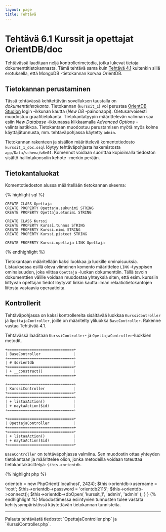 ```yaml
---
layout: page
title: Tehtävä
---
```


# Tehtävä 6.1 Kurssit ja opettajat OrientDB/doc

Tehtävässä laaditaan neljä kontrollerimetodia, jotka lukevat tietoja dokumenttitietokannasta. Tämä tehtävä sama kuin  [Tehtävä 4.1](https://moodle2.tut.fi/mod/resource/view.php?id=264674) kuitenkin sillä erotuksella, että MongoDB -tietokannan korvaa OrientDB.


## Tietokannan perustaminen

Tässä tehtävässä kehitettävän sovelluksen taustalla on *dokumenttitietokanta*. Tietokannan (`kurssit_1`) voi perustaa 
[OrientDB Studion](http://localhost:2480) login -ikkunan kautta (*New DB* -painonappi). Oletusarvoisesti muodostuu graafitietokanta. Tietokantatyypin määrittelevän valinnan saa esiin *New Database* -ikkunassa klikkaamalla *Advanced Options* -valintalaatikkoa. Tietokantaan muodostuu perustamisen myötä myös kolme käyttäjätunnusta, mm. tehtäväpohjassa käytetty `admin`.

Tietokannan rakenteen ja sisällön määrittelevä komentotiedosto `kurssit_1_doc.osql` löytyy tehtäväpohjasta hakemistosta `app/Data/schema/w6e01`. Komennot voidaan suorittaa kopioimalla tiedoston sisältö hallintakonsolin kehote -merkin perään.


## Tietokantaluokat

Komentotiedoston alussa määritellään tietokannan skeema:

{% highlight sql %}

    CREATE CLASS Opettaja
    CREATE PROPERTY Opettaja.sukunimi STRING
    CREATE PROPERTY Opettaja.etunimi STRING

    CREATE CLASS Kurssi
    CREATE PROPERTY Kurssi.tunnus STRING
    CREATE PROPERTY Kurssi.nimi STRING
    CREATE PROPERTY Kurssi.pisteet STRING

    CREATE PROPERTY Kurssi.opettaja LINK Opettaja

{% endhighlight %}

Tietokantaan määritellään kaksi luokkaa ja luokille ominaisuuksia. Listauksessa esillä oleva viimeinen komento määrittelee `LINK` -tyyppisen ominaisuuden, joka viittaa `Opettaja` -luokan dokumenttiin. Tällä tavoin dokumenttien välille voidaan muodostaa yhteyksiä siten, että esim. kurssiin liittyvän opettajan tiedot löytyvät linkin kautta ilman  relaatiotietokantojen liitosta vastaavia operaatioita.

## Kontrollerit

Tehtäväpohjassa on kaksi kontrollereita sisältävää luokkaa `KurssiController` ja `OpettajaController`, joille on määritelty yliluokka `BaseController`. Rakenne vastaa Tehtävää 4.1.

Tehtävässä laaditaan `KurssiController`- ja `OpettajaController`-luokkien metodit.


~~~~
+==============================+
| BaseController               |
+==============================+
| # $orientdb                  |
+==============================+
| + __construct()              |
+==============================+
              
+==============================+
| KurssiController             |
+==============================+
+==============================+
| + listaaAction()             |
| + naytaAction($id)           |
+==============================+

+==============================+
| OpettajaController           |
+==============================+
+==============================+
| + listaaAction()             |
| + naytaAction($id)           |
+==============================+

~~~~

`BaseController` on tehtäväpohjassa valmiina. Sen muodostin ottaa yhteyden tietokantaan ja määrittelee olion, jonka metodeilla voidaan toteuttaa tietokantakäsittelyä: `$this->orientdb`.

{% highlight php %}

<?php

    class BaseController extends Controller {

      protected $orientdb;

      public function __construct() {        
        $this->orientdb = new PhpOrient('localhost', 2424);
        $this->orientdb->username = 'root';
        $this->orientdb->password = 'orientdb2115';
        $this->orientdb->connect();
        $this->orientdb->dbOpen( 'kurssit_1', 'admin', 'admin' );
      }
    }

{% endhighlight %}

Muodostimessa esiintyvien tunnusten tulee vastata kehitysympäristössä käytettävän tietokannan tunnisteita. 

<hr/>

Palauta tehtävästä tiedostot `OpettajaController.php` ja `KurssiController.php`.